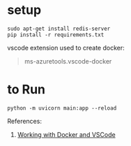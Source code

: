 # setup

```
sudo apt-get install redis-server
pip install -r requirements.txt
```

vscode extension used to create docker: 
> ms-azuretools.vscode-docker

# to Run

```
python -m uvicorn main:app --reload
```

References:
1. [Working with Docker and VSCode](https://www.youtube.com/watch?v=wUUmRbXiIOo)